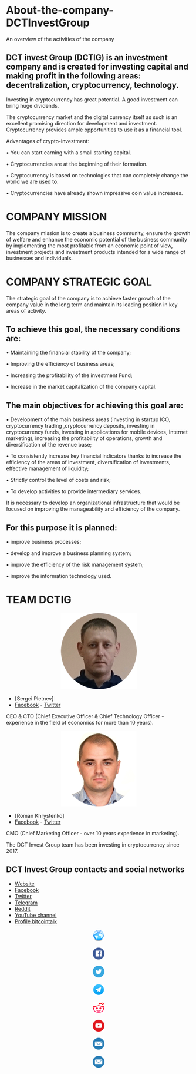 # About-the-company-DCTInvestGroup
An overview of the activities of the company

## DCT invest Group (DCTIG) is an investment company and is created for investing capital and making profit in the following areas: decentralization, cryptocurrency, technology.

Investing in cryptocurrency has great potential.  A good investment can bring huge dividends.

The cryptocurrency market and the digital currency itself as such is an excellent promising direction for development and investment.  Cryptocurrency provides ample opportunities to use it as a financial tool.

Advantages of crypto-investment:

•	You can start earning with a small starting capital.

•	Cryptocurrencies are at the beginning of their formation.

•	Cryptocurrency is based on technologies that can completely change the world we are used to.

•	Cryptocurrencies have already shown impressive coin value increases.

# COMPANY MISSION

The company mission is to create a business community, ensure the growth of welfare and enhance the economic potential of the business community by implementing the most profitable from an economic point of view, investment projects and investment products intended for a wide range of businesses and individuals. 

# COMPANY STRATEGIC GOAL

The strategic goal of the company is to achieve faster growth of the company value in the long term and maintain its leading position in key areas of activity.

## To achieve this goal, the necessary conditions are:

•	Maintaining the financial stability of the company;

•	Improving the efficiency of business areas;

•	Increasing the profitability of the investment Fund;

•	Increase in the market capitalization of the company capital.

## The main objectives for achieving this goal are:

•	Development of the main business areas (investing in startup ICO, cryptocurrency trading ,cryptocurrency deposits, investing in cryptocurrency funds, investing in applications for mobile devices, Internet marketing), increasing the profitability of operations, growth and diversification of the revenue base;

•	To consistently increase key financial indicators thanks to increase the efficiency of the areas of investment, diversification of investments, effective management of liquidity;

•	Strictly control the level of costs and risk;

•	To develop activities to provide intermediary services.

It is necessary to develop an organizational infrastructure that would be focused on improving the manageability and efficiency of the company.

## For this purpose it is planned:

•	improve business processes;

•	develop and improve a business planning system;

•	improve the efficiency of the risk management system;

•	improve the information technology used. 

# TEAM DCTIG 

<center><img src='https://github.com/DCTInvestGroup/About-the-company-DCTInvestGroup/blob/master/image/photo%20profile/CEO%20%26%20CTO%20-%20Sergei%20Pletnev.png'></center>

- [Sergei Pletnev] 
- [Facebook](https://www.facebook.com/sergei.pletnev.965)    - [Twitter](https://twitter.com/ps_sergei)

CEO & CTO (Chief Executive Officer & Chief Technology Officer - experience in the field of economics for more than 10 years).

<center><img src='https://github.com/DCTInvestGroup/About-the-company-DCTInvestGroup/blob/master/image/photo%20profile/CMO%20-%20Roman%20Khrystenko.png'></center>

- [Roman Khrystenko] 
- [Facebook](https://www.facebook.com/Rombik0428)    - [Twitter](https://twitter.com/Rombik0428)

CMO (Chief Marketing Officer - over 10 years experience in marketing).

The DCT Invest Group team has been investing in cryptocurrency since 2017.


## DCT Invest Group contacts and social networks
- [Website](https://dctinvestgroup.github.io) 
- [Facebook](https://www.facebook.com/DCTInvestGroup)
- [Twitter](https://twitter.com/DCTInvestGroup) 
- [Telegram](https://t.me/DCTInvestGroup_Community)
- [Reddit](https://www.reddit.com/user/DCTInvestGroup) 
- [YouTube channel](https://www.youtube.com/channel/UC-mJB5VEWUmpVt6PviMsUEA)
- [Profile bitcointalk](https://bitcointalk.org/index.php?action=profile;u=2637634)


[<center><img src='https://github.com/DCTInvestGroup/About-the-company-DCTInvestGroup/blob/master/image/icon/sidebar_sites_earth_world_globe_20458.png'></center>](https://www.facebook.com/DCTInvestGroup)

[<center><img src='https://github.com/DCTInvestGroup/About-the-company-DCTInvestGroup/blob/master/image/icon/1491579586-yumminkysocialmedia21_83091.png'></center>](https://www.facebook.com/DCTInvestGroup)

[<center><img src='https://github.com/DCTInvestGroup/About-the-company-DCTInvestGroup/blob/master/image/icon/1491579542-yumminkysocialmedia22_83078.png'></center>](https://twitter.com/DCTInvestGroup)

[<center><img src='https://github.com/DCTInvestGroup/About-the-company-DCTInvestGroup/blob/master/image/icon/telegram_icon-icons.com_72055.png'></center>](https://t.me/DCTInvestGroup_Community)

[<center><img src='https://github.com/DCTInvestGroup/About-the-company-DCTInvestGroup/blob/master/image/icon/Reddit_social_media_corporate_logo_icon-icons.com_67675.png'></center>](https://www.reddit.com/user/DCTInvestGroup)

[<center><img src='https://github.com/DCTInvestGroup/About-the-company-DCTInvestGroup/blob/master/image/icon/1491580651-yumminkysocialmedia28_83061.png'></center>](https://www.youtube.com/channel/UC-mJB5VEWUmpVt6PviMsUEA)

[<center><img src='https://github.com/DCTInvestGroup/About-the-company-DCTInvestGroup/blob/master/image/icon/1486564396-mail_81524.png'></center>](dctinvestgroup@gmail.com)

[<center><img src='https://github.com/DCTInvestGroup/About-the-company-DCTInvestGroup/blob/master/image/icon/1486564396-mail_81524.png'></center>](https://github.com/DCTInvestGroup/DCTIG.git)

